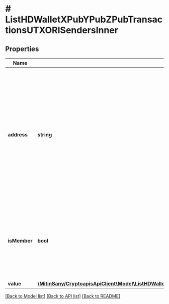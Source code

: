 # # ListHDWalletXPubYPubZPubTransactionsUTXORISendersInner

## Properties

Name | Type | Description | Notes
------------ | ------------- | ------------- | -------------
**address** | **string** | Represents the address which sends this transaction. In UTXO-based protocols like Bitcoin there could be several senders while in account-based protocols like Ethereum there is always only one sender. |
**isMember** | **bool** | Defines whether an address is a child address derived from the HD wallet (xPub, yPub, zPub) as boolean. |
**value** | [**\MitinSany/CryptoapisApiClient\Model\ListHDWalletXPubYPubZPubTransactionsUTXORISendersInnerValue**](ListHDWalletXPubYPubZPubTransactionsUTXORISendersInnerValue.md) |  |

[[Back to Model list]](../../README.md#models) [[Back to API list]](../../README.md#endpoints) [[Back to README]](../../README.md)
